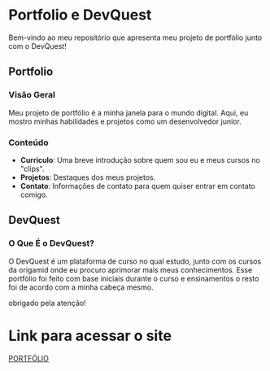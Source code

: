 # Portfolio e DevQuest

Bem-vindo ao meu repositório que apresenta meu projeto de portfólio junto com o DevQuest!

## Portfolio

### Visão Geral

Meu projeto de portfólio é a minha janela para o mundo digital. Aqui, eu mostro minhas habilidades e projetos como um desenvolvedor junior.

### Conteúdo

- **Curriculo**: Uma breve introdução sobre quem sou eu e meus cursos no "clips".
- **Projetos**: Destaques dos meus projetos.
- **Contato**: Informações de contato para quem quiser entrar em contato comigo.

## DevQuest

### O Que É o DevQuest?

O DevQuest é um plataforma de curso no qual estudo, junto com os cursos da origamid onde eu procuro aprimorar mais meus conhecimentos.
Esse portfólio foi feito com base iniciais durante o curso e ensinamentos o resto foi de acordo com a minha cabeça mesmo.

obrigado pela atenção!

# Link para acessar o site
[PORTFÓLIO](https://hellyanlopes.github.io/portfolioBasico/)
